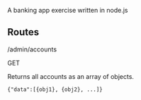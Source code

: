 A banking app exercise written in node.js

## Routes

/admin/accounts

GET

Returns all accounts as an array of objects.


`{"data":[{obj1}, {obj2}, ...]}`